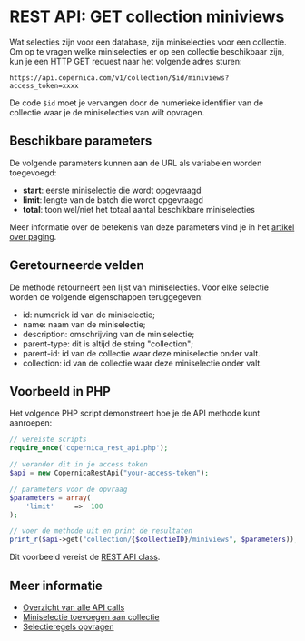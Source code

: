 # REST API: GET collection miniviews

Wat selecties zijn voor een database, zijn miniselecties voor een collectie.
Om op te vragen welke miniselecties er op een collectie beschikbaar zijn,
kun je een HTTP GET request naar het volgende adres sturen:

`https://api.copernica.com/v1/collection/$id/miniviews?access_token=xxxx`

De code `$id` moet je vervangen door de numerieke identifier van de 
collectie waar je de miniselecties van wilt opvragen.

## Beschikbare parameters

De volgende parameters kunnen aan de URL als variabelen worden toegevoegd:

* **start**: eerste miniselectie die wordt opgevraagd
* **limit**: lengte van de batch die wordt opgevraagd
* **total**: toon wel/niet het totaal aantal beschikbare miniselecties

Meer informatie over de betekenis van deze parameters vind je in het
[artikel over paging](rest-paging).

## Geretourneerde velden

De methode retourneert een lijst van miniselecties. Voor elke selectie
worden de volgende eigenschappen teruggegeven:

* id:               numeriek id van de miniselectie;
* name:             naam van de miniselectie;
* description:      omschrijving van de miniselectie;
* parent-type:      dit is altijd de string "collection";
* parent-id:        id van de collectie waar deze miniselectie onder valt.
* collection:       id van de collectie waar deze miniselectie onder valt.

## Voorbeeld in PHP

Het volgende PHP script demonstreert hoe je de API methode kunt aanroepen:

```php
// vereiste scripts
require_once('copernica_rest_api.php');

// verander dit in je access token
$api = new CopernicaRestApi("your-access-token");

// parameters voor de opvraag
$parameters = array(
    'limit'     =>  100
);

// voer de methode uit en print de resultaten
print_r($api->get("collection/{$collectieID}/miniviews", $parameters));
```

Dit voorbeeld vereist de [REST API class](rest-php).

## Meer informatie

* [Overzicht van alle API calls](rest-api)
* [Miniselectie toevoegen aan collectie](rest-post-collection-views)
* [Selectieregels opvragen](rest-get-miniview-rules)
